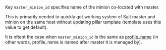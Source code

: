 
Key `master_minion_id` specifies name of the minion co-located with master.

This is primarily needed to quickly get working system of Salt master and
minion on the same host without updating pillar template (template uses
this value to get default).

It is oftent the case when `master_minion_id` is the same as [profile_name][1]
(in other words, profile_name is named after master it is managed by).

[1]: docs/configs/common/this_system_keys/profile_name/readme.md

